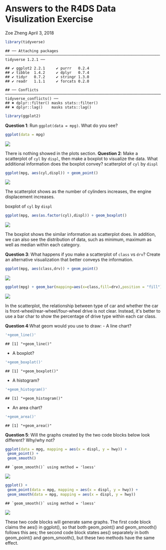 Answers to the R4DS Data Visulization Exercise
================
Zoe Zheng
April 3, 2018

``` r
library(tidyverse)
```

    ## ── Attaching packages ────────────────────────────────────────────────────────────────────── tidyverse 1.2.1 ──

    ## ✔ ggplot2 2.2.1     ✔ purrr   0.2.4
    ## ✔ tibble  1.4.2     ✔ dplyr   0.7.4
    ## ✔ tidyr   0.7.2     ✔ stringr 1.3.0
    ## ✔ readr   1.1.1     ✔ forcats 0.2.0

    ## ── Conflicts ───────────────────────────────────────────────────────────────────────── tidyverse_conflicts() ──
    ## ✖ dplyr::filter() masks stats::filter()
    ## ✖ dplyr::lag()    masks stats::lag()

``` r
library(ggplot2)
```

**Question 1**: Run `ggplot(data = mpg)`. What do you see?

``` r
ggplot(data = mpg)
```

![](02_files/figure-markdown_github/unnamed-chunk-2-1.png)

There is nothing showed in the plots section. **Question 2**: Make a scatterplot of `cyl` by `displ`, then make a boxplot to visualize the data. What additional information does the boxplot convey? scatterplot of `cyl` by `displ`

``` r
ggplot(mpg, aes(cyl,displ)) + geom_point()
```

![](02_files/figure-markdown_github/unnamed-chunk-3-1.png)

The scatterplot shows as the number of cylinders increases, the engine displacement increases.

boxplot of `cyl` by `displ`

``` r
ggplot(mpg, aes(as.factor(cyl),displ)) + geom_boxplot()
```

![](02_files/figure-markdown_github/unnamed-chunk-4-1.png)

The boxplot shows the similar information as scatterplot does. In addition, we can also see the distribution of data, such as minimum, maximum as well as median within each category.

**Question 3**: What happens if you make a scatterplot of `class` vs `drv`? Create an alternative visualization that better conveys the information.

``` r
ggplot(mpg, aes(class,drv)) + geom_point()
```

![](02_files/figure-markdown_github/unnamed-chunk-5-1.png)

``` r
ggplot(mpg) + geom_bar(mapping=aes(x=class,fill=drv),position = "fill")
```

![](02_files/figure-markdown_github/unnamed-chunk-5-2.png)

In the scatterplot, the relationship between type of car and whether the car is front-wheel/rear-wheel/four-wheel drive is not clear. Instead, it's better to use a bar char to show the percentage of drive type within each car class.

**Question 4**:What geom would you use to draw: - A line chart?

``` r
'+geom_line()'
```

    ## [1] "+geom_line()"

-   A boxplot?

``` r
'+geom_boxplot()'
```

    ## [1] "+geom_boxplot()"

-   A histogram?

``` r
'+geom_histogram()'
```

    ## [1] "+geom_histogram()"

-   An area chart?

``` r
'+geom_area()'
```

    ## [1] "+geom_area()"

**Question 5**: Will the graphs created by the two code blocks below look different? Why/why not?

``` r
ggplot(data = mpg, mapping = aes(x = displ, y = hwy)) +
 geom_point() +
 geom_smooth()
```

    ## `geom_smooth()` using method = 'loess'

![](02_files/figure-markdown_github/unnamed-chunk-10-1.png)

``` r
ggplot() +
 geom_point(data = mpg, mapping = aes(x = displ, y = hwy)) +
 geom_smooth(data = mpg, mapping = aes(x = displ, y = hwy))
```

    ## `geom_smooth()` using method = 'loess'

![](02_files/figure-markdown_github/unnamed-chunk-10-2.png)

These two code blocks will generate same graphs. The first code block claims the aes() in ggplot(), so that both geom\_point() and geom\_smooth() follows this aes; the second code block states aes() separately in both geom\_point() and geom\_smooth(), but these two methods have the same effect.
